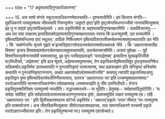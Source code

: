 +++
title = "17 अदृश्यत्वादिगुणकाधिकरणम्"

+++
15. अत्र भाष्ये संगतेः स्फुटत्वादधिकरणमेवारचयति-- दृश्यत्वादेरिति। इयं किलात्र संगतिः-- पूर्वाधिकरणे परमपुरुषस्य जीवस्यापि नियन्तृत्वेन 'अदृष्टो द्रष्टा'इति द्रष्टृत्वेनाभिधानाज्जीवो नान्तर्यामित्युक्तम् इह तु न ताद्दशं द्रष्टृत्वादिकमुच्यते । अतः प्रकृतिर्जीवो वा अद्दश्यत्वादिगुणकमक्षरमिति । तदर्थविचारश्तु---अथ परा यया तदक्षरम् इत्यादिवाक्येऽद्दश्यत्वादिगुणकमक्षरात्परतः परश्च किं प्रधानपुरुषौ, उत परमात्मेति । पृथिव्यादिशंबन्धितया द्दष्टं स्थूलत््वादिकं निषिध्यमानं पृथिव्यादिसजातीयमचेतनमाश्रयमुपस्थापयति उत नेति । किं `यथोर्णनाभिः सृजते गृह्णते च'इत्यादिद्दष्टान्तोपादानमचेतनाश्रयोपस्थापकं नेति । किं 'अक्षरात्संभवतीह विश्वम्' इत्यत्र विश्वशब्दश्चेतनाचेतनप्रपञ्चमुपस्थापयति, उताचेतनमात्रमिति। अत्रायं पूर्वपक्षः -- पूर्वं विश्वनियन्तृत्वेनान्तर्यामी परमात्मास्तु, इह पुनः परविद्याप्रसङ्गे 'यत्तदद्रेश्यम्' इत्यादिना मूलप्रकृतिर्जीवो वाऽभिधीयते, 'अद्रेशयम्' इति ह्यत्र श्रूयते, अद्रेश्यत्वमदृश्यत्वम्, तेन प्रकृतिकार्यपृथिव्यादिषुप दृष्टदृश्यत्वनिषेधः सन्निकर्षात् प्रकृतिमेव उतस्थापयति न पुनरसंनिकृष्टं परमात्मानम्, यथा ह्यह्काह्मण इति संनिकृष्टं क्षत्रियमेव कथयति न पुनरसंनिकृष्टानन्यान्, अथवा अक्षरशब्दोऽर्थसामर्थ्याज्जीवं" कथयतु त्सायपि प्रकृत्यधिष्ठआतुः प्रकृतिद्वार दृष्य पृथिव्यादिकार्ययधीनिर्णेतव्यत्वात्, उत्तरत्र 'अक्षरात्परतः परः'इति पञ्चम्युक्ताक्षरमशब्दः" परतोऽक्षरादिति सानमानाधिकरण्येन तदेवाक्षरमाह।तस्मात्परइति तु जीव एवाभिधीयते। तेनात्र प्रकृतिपुरुषातिरिक्तः परमपुरुषो नास्तीति। राद्धान्तमारभते-- मा भूदिति। हेतुमाह-- सर्वज्ञत्वादिदृष्टेरिति। 'यः सर्वज्ञः सर्ववित्' इति सर्वज्ञत्वादेःपरमात्मासाधारणगुणस्यात्र दृष्टेः, प्रथमसमुदितं त्वक्षरं परमपुरुष एव। तर्हि 'अक्षरात्परतः परः ' इति द्वितीयाक्षरशब्दस्य को?र्थः प्रकृतिरेव। 'अक्षरात्'प्रकृतेः 'परतः'जीवात् 'परः परमपुरुष इति वाक्ययोजना। अत्र जीवादिकमित्युक्त्या जीवोऽप्यक्षरशब्दवाच्यः, तदा समानाधिकरणे पञ्चम्यौ प्रकृतेः परतोऽक्षराज्जीवात्पर इति। तेन प्रकृतिपुरुषाभ्यां परः) परमपुरुष एवात्रोच्यते॥